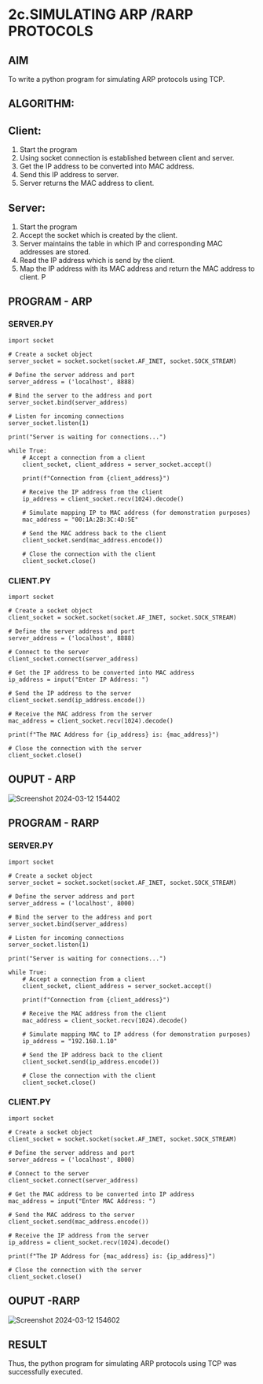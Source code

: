 # 2c.SIMULATING ARP /RARP PROTOCOLS
## AIM
To write a python program for simulating ARP protocols using TCP.
## ALGORITHM:
## Client:
1. Start the program
2. Using socket connection is established between client and server.
3. Get the IP address to be converted into MAC address.
4. Send this IP address to server.
5. Server returns the MAC address to client.
## Server:
1. Start the program
2. Accept the socket which is created by the client.
3. Server maintains the table in which IP and corresponding MAC addresses are
stored.
4. Read the IP address which is send by the client.
5. Map the IP address with its MAC address and return the MAC address to client.
P
## PROGRAM - ARP
### SERVER.PY
~~~
import socket

# Create a socket object
server_socket = socket.socket(socket.AF_INET, socket.SOCK_STREAM)

# Define the server address and port
server_address = ('localhost', 8888)

# Bind the server to the address and port
server_socket.bind(server_address)

# Listen for incoming connections
server_socket.listen(1)

print("Server is waiting for connections...")

while True:
    # Accept a connection from a client
    client_socket, client_address = server_socket.accept()

    print(f"Connection from {client_address}")

    # Receive the IP address from the client
    ip_address = client_socket.recv(1024).decode()

    # Simulate mapping IP to MAC address (for demonstration purposes)
    mac_address = "00:1A:2B:3C:4D:5E"

    # Send the MAC address back to the client
    client_socket.send(mac_address.encode())

    # Close the connection with the client
    client_socket.close()
~~~
### CLIENT.PY
~~~
import socket

# Create a socket object
client_socket = socket.socket(socket.AF_INET, socket.SOCK_STREAM)

# Define the server address and port
server_address = ('localhost', 8888)

# Connect to the server
client_socket.connect(server_address)

# Get the IP address to be converted into MAC address
ip_address = input("Enter IP Address: ")

# Send the IP address to the server
client_socket.send(ip_address.encode())

# Receive the MAC address from the server
mac_address = client_socket.recv(1024).decode()

print(f"The MAC Address for {ip_address} is: {mac_address}")

# Close the connection with the server
client_socket.close()
~~~
## OUPUT - ARP
![Screenshot 2024-03-12 154402](https://github.com/Thirumalai23013035/2c.ARP_RARP_PROTOCOLS/assets/153185249/7bff23b5-ac10-4384-ba18-9ce593ff40fc)

## PROGRAM - RARP
### SERVER.PY
~~~
import socket

# Create a socket object
server_socket = socket.socket(socket.AF_INET, socket.SOCK_STREAM)

# Define the server address and port
server_address = ('localhost', 8000)

# Bind the server to the address and port
server_socket.bind(server_address)

# Listen for incoming connections
server_socket.listen(1)

print("Server is waiting for connections...")

while True:
    # Accept a connection from a client
    client_socket, client_address = server_socket.accept()

    print(f"Connection from {client_address}")

    # Receive the MAC address from the client
    mac_address = client_socket.recv(1024).decode()

    # Simulate mapping MAC to IP address (for demonstration purposes)
    ip_address = "192.168.1.10"

    # Send the IP address back to the client
    client_socket.send(ip_address.encode())

    # Close the connection with the client
    client_socket.close()
~~~
### CLIENT.PY
~~~
import socket

# Create a socket object
client_socket = socket.socket(socket.AF_INET, socket.SOCK_STREAM)

# Define the server address and port
server_address = ('localhost', 8000)

# Connect to the server
client_socket.connect(server_address)

# Get the MAC address to be converted into IP address
mac_address = input("Enter MAC Address: ")

# Send the MAC address to the server
client_socket.send(mac_address.encode())

# Receive the IP address from the server
ip_address = client_socket.recv(1024).decode()

print(f"The IP Address for {mac_address} is: {ip_address}")

# Close the connection with the server
client_socket.close()
~~~

## OUPUT -RARP
![Screenshot 2024-03-12 154602](https://github.com/Thirumalai23013035/2c.ARP_RARP_PROTOCOLS/assets/153185249/605babae-f933-46c9-b400-128fc92faff0)

## RESULT
Thus, the python program for simulating ARP protocols using TCP was successfully 
executed.
